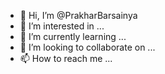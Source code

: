 - 👋 Hi, I’m @PrakharBarsainya
- 👀 I’m interested in ...
- 🌱 I’m currently learning ...
- 💞️ I’m looking to collaborate on ...
- 📫 How to reach me ...

<!---
PrakharBarsainya/PrakharBarsainya is a ✨ special ✨ repository because its `README.md` (this file) appears on your GitHub profile.
You can click the Preview link to take a look at your changes.
--->
